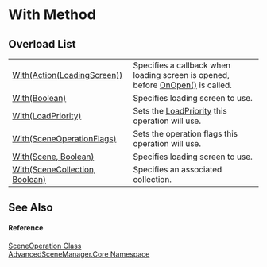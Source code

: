 # With Method


## Overload List
<table>
<tr>
<td><a href="M_AdvancedSceneManager_Core_SceneOperation_With_4.md">With(Action(LoadingScreen))</a></td>
<td>Specifies a callback when loading screen is opened, before <a href="M_AdvancedSceneManager_Loading_LoadingScreen_OnOpen.md">OnOpen()</a> is called.</td></tr>
<tr>
<td><a href="M_AdvancedSceneManager_Core_SceneOperation_With_5.md">With(Boolean)</a></td>
<td>Specifies loading screen to use.</td></tr>
<tr>
<td><a href="M_AdvancedSceneManager_Core_SceneOperation_With_1.md">With(LoadPriority)</a></td>
<td>Sets the <a href="T_AdvancedSceneManager_Models_Enums_LoadPriority.md">LoadPriority</a> this operation will use.</td></tr>
<tr>
<td><a href="M_AdvancedSceneManager_Core_SceneOperation_With.md">With(SceneOperationFlags)</a></td>
<td>Sets the operation flags this operation will use.</td></tr>
<tr>
<td><a href="M_AdvancedSceneManager_Core_SceneOperation_With_2.md">With(Scene, Boolean)</a></td>
<td>Specifies loading screen to use.</td></tr>
<tr>
<td><a href="M_AdvancedSceneManager_Core_SceneOperation_With_3.md">With(SceneCollection, Boolean)</a></td>
<td>Specifies an associated collection.</td></tr>
</table>

## See Also


#### Reference
<a href="T_AdvancedSceneManager_Core_SceneOperation.md">SceneOperation Class</a>  
<a href="N_AdvancedSceneManager_Core.md">AdvancedSceneManager.Core Namespace</a>  
